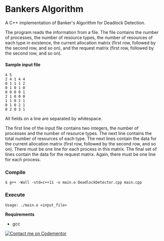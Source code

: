 # Bankers Algorithm
A C++ implementation of Banker's Algorithm for Deadlock Detection.

The program reads the information from a file. The file contains the number of processes, the number
of resource types, the number of resources of each type in existence, the current
allocation matrix (first row, followed by the second row, and so on), and the request matrix
(first row, followed by the second row, and so on).

#### Sample input file
```
4 5
2 4 1 4 4
0 1 1 1 2
0 1 0 1 0
0 0 0 0 1
2 1 0 0 0
1 1 0 2 1
0 1 0 2 1
0 2 0 3 1
```
All fields on a line are separated by whitespace.

The first line of the input file contains two integers, the number of processes and the number of
resource types. The next line contains the total number of resources of each type.
The next lines contain the data for the current allocation matrix (first row, followed by the
second row, and so on). There must be one line for each process in this matrix. The final set of
lines contain the data for the request matrix. Again, there must be one line for each process.


### Compile
```
$ g++ -Wall -std=c++11 -o main.o DeadlockDetector.cpp main.cpp
```
### Execute
```
Usage: ./main.o <input_file>
```

**Requirements**
- gcc


[![Contact me on Codementor](https://www.codementor.io/m-badges/sandesh87/im-a-cm-b.svg)](https://www.codementor.io/@sandesh87?refer=badge)
